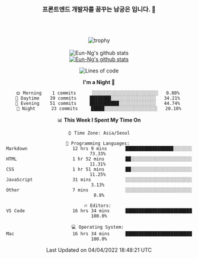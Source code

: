 <div align="center">

### 프론트엔드 개발자를 꿈꾸는 남궁은 입니다. 👋
 
<br />
<br />
 
![trophy](https://github-profile-trophy.vercel.app/?username=Eun-Ng)
<br />
<br />
![Eun-Ng's github stats](https://github-readme-stats.vercel.app/api?username=Eun-Ng&show_icons=true)
<br />
[![Eun-Ng's github stats](https://github-readme-stats.vercel.app/api/top-langs/?username=Eun-Ng&show_icons=true&hide_border=true&title_color=004386&icon_color=004386&layout=compact)](https://github.com/Eun-Ng)
<br />

<!--START_SECTION:waka-->
![Lines of code](https://img.shields.io/badge/From%20Hello%20World%20I%27ve%20Written-4%20Thousand%20lines%20of%20code-blue)

**I'm a Night 🦉** 

```text
🌞 Morning    1 commits      ░░░░░░░░░░░░░░░░░░░░░░░░░   0.88% 
🌆 Daytime    39 commits     ████████░░░░░░░░░░░░░░░░░   34.21% 
🌃 Evening    51 commits     ███████████░░░░░░░░░░░░░░   44.74% 
🌙 Night      23 commits     █████░░░░░░░░░░░░░░░░░░░░   20.18%

```


📊 **This Week I Spent My Time On** 

```text
⌚︎ Time Zone: Asia/Seoul

💬 Programming Languages: 
Markdown                 12 hrs 9 mins       ██████████████████░░░░░░░   73.33% 
HTML                     1 hr 52 mins        ██░░░░░░░░░░░░░░░░░░░░░░░   11.31% 
CSS                      1 hr 51 mins        ██░░░░░░░░░░░░░░░░░░░░░░░   11.25% 
JavaScript               31 mins             ░░░░░░░░░░░░░░░░░░░░░░░░░   3.13% 
Other                    7 mins              ░░░░░░░░░░░░░░░░░░░░░░░░░   0.8%

🔥 Editors: 
VS Code                  16 hrs 34 mins      █████████████████████████   100.0%

💻 Operating System: 
Mac                      16 hrs 34 mins      █████████████████████████   100.0%

```


 Last Updated on 04/04/2022 18:48:21 UTC
<!--END_SECTION:waka-->
 
</div>
